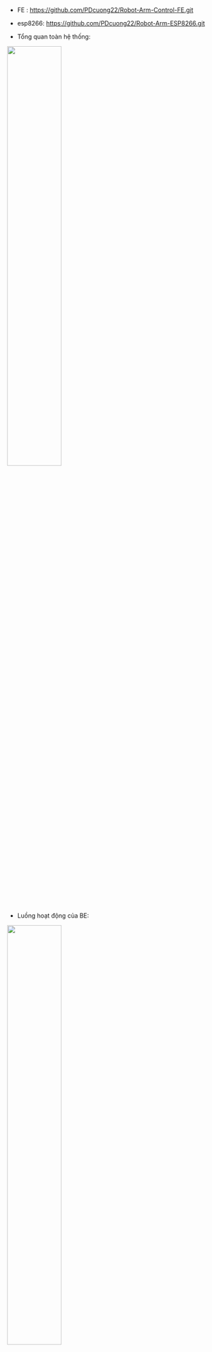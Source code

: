 - FE : https://github.com/PDcuong22/Robot-Arm-Control-FE.git
- esp8266: https://github.com/PDcuong22/Robot-Arm-ESP8266.git

- Tổng quan toàn hệ thống:

 <img src="https://github.com/user-attachments/assets/7a1d1376-ca7f-4730-b443-ad61611cd8c1" width="50%">
<!--  ![Image](https://github.com/user-attachments/assets/7a1d1376-ca7f-4730-b443-ad61611cd8c1) -->

 <br><br>
- Luồng hoạt động của BE:
<img src="https://github.com/user-attachments/assets/66d08659-5cd3-4ac4-a5fe-6d0ea5fe3757" width="50%">

